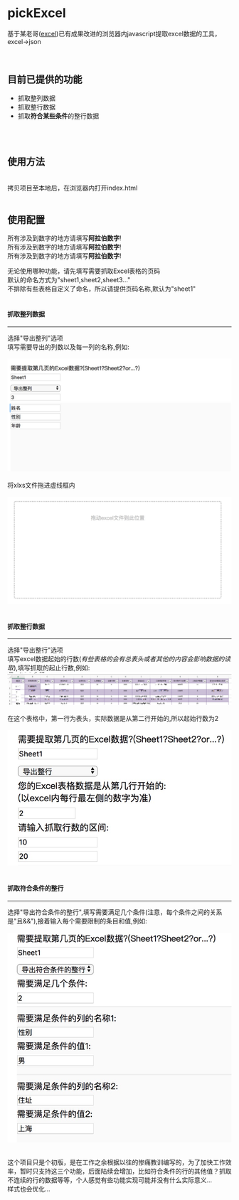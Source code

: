 pickExcel
=========


基于某老哥([excel](https://github.com/wwhgtt/excel))已有成果改进的浏览器内javascript提取excel数据的工具，excel→json
<br>

<br>

目前已提供的功能
-------------
+ 抓取整列数据
+ 抓取整行数据
+ 抓取**符合某些条件**的整行数据
<br>
<br>

使用方法
-------
<br>
 拷贝项目至本地后，在浏览器内打开index.html
<br>
<br>

使用配置
-------
所有涉及到数字的地方请填写**阿拉伯数字**!<br>
所有涉及到数字的地方请填写**阿拉伯数字**!<br>
所有涉及到数字的地方请填写**阿拉伯数字**!<br>

无论使用哪种功能，请先填写需要抓取Excel表格的页码<br>
默认的命名方式为"sheet1,sheet2,sheet3..."<br>
不排除有些表格自定义了命名，所以请提供页码名称,默认为"sheet1"<br>
<br>

#### 抓取整列数据

---------------

选择"导出整列"选项<br>
填写需要导出的列数以及每一列的名称,例如:<br><br>
!["demo"](https://github.com/wyh369352887/pickExcel/raw/master/image/2.jpg)
<br><br>
将xlxs文件拖进虚线框内<br><br>
![虚线框](https://github.com/wyh369352887/pickExcel/raw/master/image/1.jpg)
<br><br>

#### 抓取整行数据

---------------

选择"导出整行"选项<br>
填写excel数据起始的行数(_有些表格的会有总表头或者其他的内容会影响数据的读取_),填写抓取的起止行数,例如:
![demo](https://github.com/wyh369352887/pickExcel/raw/master/image/3.jpg)
<br>
<br>
在这个表格中，第一行为表头，实际数据是从第二行开始的,所以起始行数为2
<br>
<br>
![demo](https://github.com/wyh369352887/pickExcel/raw/master/image/4.jpg)
<br>
<br>

#### 抓取符合条件的整行

--------------------

选择"导出符合条件的整行",填写需要满足几个条件(注意，每个条件之间的关系是"且&&"),接着输入每个需要限制的条目和值,例如:
<br>
<br>
![demo](https://github.com/wyh369352887/pickExcel/raw/master/image/5.jpg)
<br>
<br>

这个项目只是个初版，是在工作之余根据以往的惨痛教训编写的，为了加快工作效率，暂时只支持这三个功能，后面陆续会增加，比如符合条件的行的其他值？抓取不连续的行的数据等等，个人感觉有些功能实现可能并没有什么实际意义...  <br>样式也会优化...